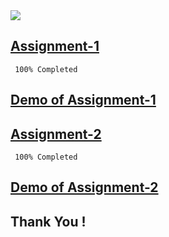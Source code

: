 <img src="https://res.cloudinary.com/newztrakerapplication/image/upload/v1663159850/360_F_84782836_Ve5462rGRdfF8l54uySIq9tuZmZDtI1F_ilbjpf.jpg">


## [Assignment-1](https://github.com/IBM-EPBL/IBM-Project-5731-1658813704/tree/master/Assignments/Daniel%20V%20Richardson/Assignment-1)

```
 100% Completed
```

## [Demo of Assignment-1](https://daniel-v-richardson.github.io/profile/)

## [Assignment-2](https://github.com/IBM-EPBL/IBM-Project-5731-1658813704/tree/master/Assignments/Daniel%20V%20Richardson/Assignment-2)

```
 100% Completed
```
## [Demo of Assignment-2]()

## Thank You !
